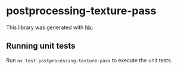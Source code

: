 # postprocessing-texture-pass

This library was generated with [Nx](https://nx.dev).

## Running unit tests

Run `nx test postprocessing-texture-pass` to execute the unit tests.
